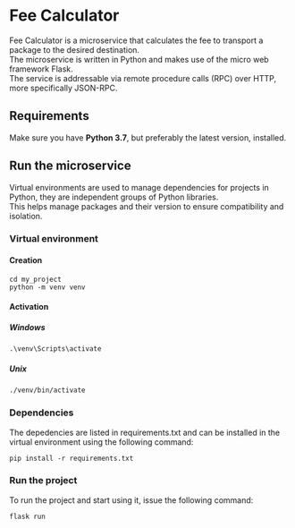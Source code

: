 # Fee Calculator  

Fee Calculator is a microservice that calculates the fee to transport a package to the desired destination.  
The microservice is written in Python and makes use of the micro web framework Flask.  
The service is addressable via remote procedure calls (RPC) over HTTP, more specifically JSON-RPC.

## Requirements  

Make sure you have **Python 3.7**, but preferably the latest version, installed.  

## Run the microservice  

Virtual environments are used to manage dependencies for projects in Python, they are independent groups of Python libraries.  
This helps manage packages and their version to ensure compatibility and isolation.  


### Virtual environment  

#### Creation  

```
cd my_project  
python -m venv venv  
```

#### Activation  

##### Windows  

```
.\venv\Scripts\activate  
```

##### Unix  

```
./venv/bin/activate  
```

### Dependencies  

The depedencies are listed in requirements.txt and can be installed in the virtual environment using the following command:  

```
pip install -r requirements.txt  
```

### Run the project  

To run the project and start using it, issue the following command:  

```
flask run  
```
